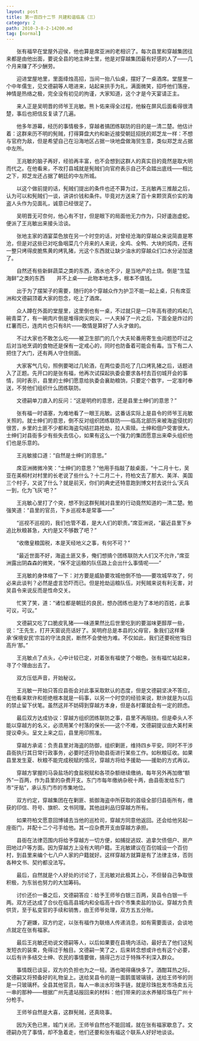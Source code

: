```yaml
---
layout: post
title: 第一百四十二节 共建和谐临高（三）
category: 2
path: 2010-3-8-2-14200.md
tag: [normal]
---
```


　　张有福早在堂屋外迎侯，他也算是席亚洲的老相识了。每次县里和穿越集团往来都是由他出面，要说全县的地主绅士里，他是对穿越集团最有好感的人了——几个月来赚了不少酬劳。

　　迎进堂屋地里，里面绛烛高招，当间一抬八仙桌，摆好了一桌酒席。堂屋里一个中年儒生，见文德嗣等人嗯进来，站起来拱手为礼，满面微笑，招呼他们落座，神情是热络之极，完全没有初见的拘谨，大家知道，这个才是今天宴请正主。

　　来人正是吴明晋的师爷王兆敏。熊卜佑来得全过程，他躲在屏风后面看得很清楚，事后也把信反复读了几遍。

　　他多年游幕，经历的事情极多，穿越者搞团练联防的目的是一清二楚。他估计着：这群来历不明的髡贼，打得算盘大约和新近接受朝廷招抚的郑芝龙一样：不想与官府为敌，但是希望自己在沿海地区占据一块地盘做海贸生意，类似郑芝龙占据中左所。

　　王兆敏的脑子再好，经验再丰富，也不会想到这群人的真实目的竟然是取大明而代之。在他看来，不攻打县城就是髡贼们向官府表示自己不会踏出底线——相比之下，郑芝龙还占据了朝廷的中左所城。

　　以这个做前提的话，髡贼们提出的条件也还不算为过，王兆敏再三推敲之后，认为可以和髡贼们一谈，讲讲价钱和条件。毕竟对方送来了百十来颗货真价实的海盗人头作为见面礼，诚意已经很足了。

　　吴明晋无可奈何，他心有不甘，但是眼下的局面他无力作为，只好逶迤虚蛇。便派了王兆敏出来接头洽谈。

　　张地主家的酒宴菜色放在另一个时空的话，对曾经沧海的穿越众来说简直是寒沧，但是对这些已对吃鱼咽菜几个月来的人来说，全鸡、全鸭、大块的炖肉，还有一整只烤得皮脆焦黄的烤乳猪，光这个东西就让缺少油水的穿越众们口水分泌加速了。

　　自然还有些新鲜蔬菜之类的东西，酒水也不少，是当地产的土烧。倒是“生猛海鲜”之类的东西
　　并不上桌——此物本地太多，根本不值钱。

　　出于为了摆架子的需要，随行的8个穿越众作为护卫不能一起上桌，只有席亚洲和文德嗣顶着大家的怨念，吃上了酒席。

　　众人蹲在外面的堂屋里，这里倒也有一桌，不过就只是一只年高有德的鸡和几碗青菜了，有一碗肉片倒是堆得岗尖岗尖，一人夹掉了一片之后，下面全是炸过的红薯而已，连肉片也只有8片——敢情是算好了人头才做的。

　　不过大家也不敢怎么吃——被卫生部门的几个大夫轮番用寄生虫问题恐吓过之后对当地烹调的食物还是保有一定戒心的，同时也防备着可能会有毒。当下有二人把住了大门，还有两人守住侧面。

　　大家客气几句，照例要喝过几轮酒，在两位委员吃了几口烤乳猪之后，话题进入了正题。先开口的是张有福，他再次试探起执委会要求各村去百仞城开会的事情，同时表示，县里的士绅们愿意给执委会襄助粮饷，只要定个数字，一定准时奉送，不劳他们组织什么团练联防。

　　文德嗣单刀直入的反问：“这是明府的意思，还是县里士绅们的意思？”

　　张有福一时语塞，为难地看了一眼王兆敏。这番话实际上是县令的师爷王兆敏关照的。就士绅们的意思，倒不反对组织团练联防——临高北部历来被海盗侵扰的很苦，乡里的土匪不少都和海盗勾结拦路抢劫，拉人索赎。士绅和佃户受害很大。士绅们对县衙多少有些失去信心，如果有这么一个强力的集团愿意出来牵头组织他们也是乐意的。

　　王兆敏接口道：“自然是士绅们的意思。”

　　席亚洲微微冷笑：“士绅们的意思？”他用手指敲了敲桌面，“十二月十七，吴亚在美桐村对村里的长老说了些什么？十二月二十，符柏文去了那大、美洋、美国三个村子，又说了什么？就是前天，你们的典史还特意跑到博文村去说什么‘天兵一到，化为飞灰’吧？”

　　王兆敏心里打了个突，想不到这群髡贼对县里的行动竟然知道的一清二楚。勉强笑道：“县里的官员，下乡巡视本是常事——”

　　“巡视不巡视的，我们也管不着，是大人们的职责。”席亚洲说，“最近县里下乡追比秋粮甚急，大约是又不够数了吧？”

　　“收缴皇粮国税，本是天经地义之事，有何不可？”

　　“最近世面不好，海盗土匪又多，俺们想搞个团练联防大人们又不允许，”席亚洲露出阴森森的微笑，“保不定运粮的队伍路上会出什么事情呢——”

　　王兆敏的身体缩了一下：对方要是威胁要攻城他倒不怕——要攻城早攻了，何必来此谈判？必然是虚言恐吓而已。但是抢劫运粮队伍，对髡贼来说有利无害，对吴县令来说反而是性命交关。

　　忙笑了笑，道：“诸位都是朝廷的良民，想办团练也是为了本地的百姓，此事可议，可议。”

　　文德嗣又吃了口脆皮乳猪——味道果然比后世里吃到的要滋味更醇厚一些，说：“王先生，打开天窗说亮话好了。吴明府总是本县的父母官，象我们这样秉承‘保境安民’宗旨的守法良民，断然不会使他为难。不仅如此，我们还要祝他‘指日高升’那。”

　　王兆敏点了点头，心中计较已定，对着张有福使了个眼色。张有福忙站起来，寻了个理由出去了。

　　双方压低声音，开始秘议。

　　王兆敏一开始只答应县衙会对此事采取默认的态度，但是文德嗣坚决不答应，在他看来默许和拒绝根本就是一码事，以另一个时空的经验来说，默许就是为以后的禁止留下伏笔。虽然这并不妨碍到穿越方本身，但是各村寨就会有一定的顾虑。

　　最后双方达成协议：穿越方组织团练联防之事，县里不再阻挠。但是牵头人不能以穿越方的名义，必须用某个村落的保长——这个不难，文德嗣提议由大美村来提议牵头。呈文上来之后，县里用印照准。

　　穿越方承诺：负责县里对海盗的防御，组织剿匪，维持四乡平安。同时不干涉县衙执行其日常行政事务，必要时还将协助县衙进行某些工作。如秋粮征收。如果县里发生夏、秋粮不能完成税赋的情况，穿越方将给予援助——援助的方式再议。

　　穿越方掌握的马袅盐场的食盐税赋和各项杂额继续缴纳，每年另外再加缴“额外”一百两，作为县里的杂费开支。东门市每年缴纳杂税十两，由县衙发给东门市“牙贴”，承认东门市的市集地位。

　　双方约定，穿越集团在在剿匪、抵御海盗中所获取的首级全部归县衙所有，缴获的印信、符号、旗帜、文书同理。其他战利品归穿越方所有。

　　如果符柏文愿意回博铺去当他的巡检司，穿越方同意他返回。还会给他另起一座衙门，并配十二个弓手给他。其一应杂费开支由穿越方承担。

　　县衙在法律范围内将给予穿越方一切方便，如捕捉逃奴、追拿欠债佃户、房产田地过户等方面。因为穿越方上没有大明户籍。王兆敏建议在百仞城设一个百仞村，到县里来编个七八户人家的户籍就好。这样穿越方就算是有了法律主体，否则各种文书、契约都没法写。

　　最后，自然就是个人好处的讨论了，王兆敏对此极其上心，不但替自己争取很积极，为东翁也努力的大加筹码。

　　讨价还价一番之后，文德嗣答应：给予王师爷白银三百两，吴县令白银一千两。双方还达成了合伙在临高县城内和全临高十四个市集卖盐的协议。穿越方负责供货，至于私变官的手续和销售，由王师爷处理，双方五五分账。

　　为了避嫌，双方约定，以张有福作为联络人传递消息，如有需要面谈，会谈地点就定在张有福家。

　　最后王兆敏还劝说文德嗣等人，以后如果要在县境内活动，最好去了他们这髡发短衣的装束，免得过于触目。文德嗣一笑了之，后来转念想或许也有这个必要，以后有许多结交士绅、农民的事情要做，搞得己方过于特殊不利深入群众。

　　事情既已谈妥，双方的负担也为之一轻。酒也喝得痛快多了。酒酣耳热之际，文德嗣又将预备好的礼物呈上。送给吴县令的是一面鹅蛋玻璃镜，送给王师爷的则是一只玻璃杯。全县其他官员，每人一串淡水珍珠手链，就是珍珠批发市场卖五元一串的那种——根据广州先遣站报回来的材料：他们带来的淡水养殖珍珠在广州十分枪手。

　　王师爷自然是大喜，这群髡贼，还真晓事。

　　因为天色已黑，城门关闭，王师爷自然也不能回城，就在张有福家歇息了。文德嗣办完了事情，却不急着走，他们还要和张有福这个联系人好好地谈谈。

